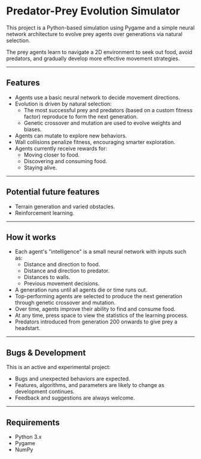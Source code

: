# Predator-Prey Evolution Simulator


This project is a Python-based simulation using Pygame and a simple neural network architecture to evolve prey agents over generations via natural selection.

The prey agents learn to navigate a 2D environment to seek out food, avoid predators, and gradually develop more effective movement strategies.

---

## Features

- Agents use a basic neural network to decide movement directions.
- Evolution is driven by natural selection:
  - The most successful prey and predators (based on a custom fitness factor) reproduce to form the next generation.
  - Genetic crossover and mutation are used to evolve weights and biases.
- Agents can mutate to explore new behaviors.
- Wall collisions penalize fitness, encouraging smarter exploration.
- Agents currently receive rewards for:
  - Moving closer to food.
  - Discovering and consuming food.
  - Staying alive.

---

## Potential future features

- Terrain generation and varied obstacles.
- Reinforcement learning.

---

## How it works

- Each agent's "intelligence" is a small neural network with inputs such as:
  - Distance and direction to food.
  - Distance and direction to predator.
  - Distances to walls.
  - Previous movement decisions.
- A generation runs until all agents die or time runs out.
- Top-performing agents are selected to produce the next generation through genetic crossover and mutation.
- Over time, agents improve their ability to find and consume food.
- At any time, press space to view the statistics of the learning process.
- Predators introduced from generation 200 onwards to give prey a headstart.

---

## Bugs & Development

This is an active and experimental project:

- Bugs and unexpected behaviors are expected.
- Features, algorithms, and parameters are likely to change as development continues.
- Feedback and suggestions are always welcome.

---

## Requirements

- Python 3.x
- Pygame
- NumPy

